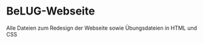 BeLUG-Webseite
==============

Alle Dateien zum Redesign der Webseite sowie Übungsdateien in HTML und CSS
